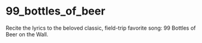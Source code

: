 # 99_bottles_of_beer
Recite the lyrics to the beloved classic, field-trip favorite song: 99 Bottles of Beer on the Wall.
